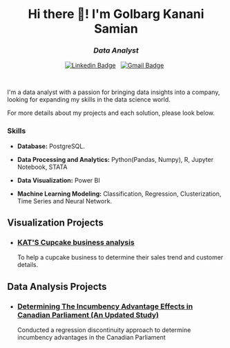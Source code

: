 <h1 align="center">Hi there 👋! I'm Golbarg Kanani Samian</h1>

<h3 align="center"><i>Data Analyst</i></h3>

<div align="center">

[![Linkedin Badge](https://img.shields.io/badge/LinkedIn-0077B5?style=flat&logo=linkedin&logoColor=white)](https://www.linkedin.com/in/golbargkananisamian/)&nbsp;&nbsp;
[![Gmail Badge](https://img.shields.io/badge/Gmail-D14836?style=flat&logo=gmail&logoColor=white&link=mailto:golbarg.kanani.samian@gmail.com)](mailto:golbarg.kanani.samian@gmail.com)&nbsp;&nbsp;

</div>

<br>

I'm a data analyst with a passion for bringing data insights into a company, looking for expanding my skills in the data science world.

For more details about my projects and each solution, please look below.

### Skills

* **Database:** PostgreSQL.

* **Data Processing and Analytics:** Python(Pandas, Numpy), R, Jupyter Notebook, STATA

* **Data Visualization:** Power BI
  
* **Machine Learning Modeling:** Classification, Regression, Clusterization, Time Series and Neural Network.

## Visualization Projects

* ### [KAT'S Cupcake business analysis](https://github.com/GolbargK/cupcake-business-analysis-visualization)

	To help a cupcake business to determine their sales trend and customer details.

## Data Analysis Projects
* ### [Determining The Incumbency Advantage Effects in Canadian Parliament (An Updated Study)](https://github.com/GolbargK/Determining-the-Incumbency-Advantage-Effects-in-Canadian-Parliament-An-Updated-Study-)
	Conducted a regression discontinuity approach to determine incumbency advantages in the Canadian Parliament

<!--Predictive Analysis of Exercise Habits
Investigating Demographic Impact on Working Hours
Unveiling Patterns in Weekly Alcohol Consumption and Household Size
Risk-Return Analysis on US Stock Market
Income Inequality Among Indigenous People in Canada
The Economic Dynamics of Exogamous Marriage in Small-scale Societies
Examining the Impact of Introducing Charter Schools on Public Schools’ Resources
Machine Learning Projects
Created Insightful Power BI dashboards for KAT'S Cupcake company-->



